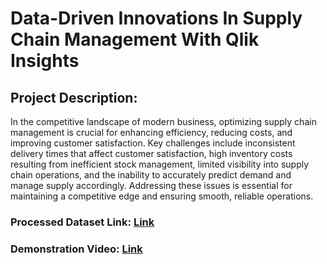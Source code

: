 # Data-Driven Innovations In Supply Chain Management With Qlik Insights
## Project Description: 
In the competitive landscape of modern business, optimizing supply chain management is crucial for enhancing efficiency, reducing costs, and improving customer satisfaction. Key challenges include inconsistent delivery times that affect customer satisfaction, high inventory costs resulting from inefficient stock management, limited visibility into supply chain operations, and the inability to accurately predict demand and manage supply accordingly. Addressing these issues is essential for maintaining a competitive edge and ensuring smooth, reliable operations.
### Processed Dataset Link: [Link](https://xubkjus67o2ywnx.sg.qlikcloud.com/sense/app/408d11b3-15bc-4420-bd92-77d5d3030a6f)
### Demonstration Video: [Link]()
